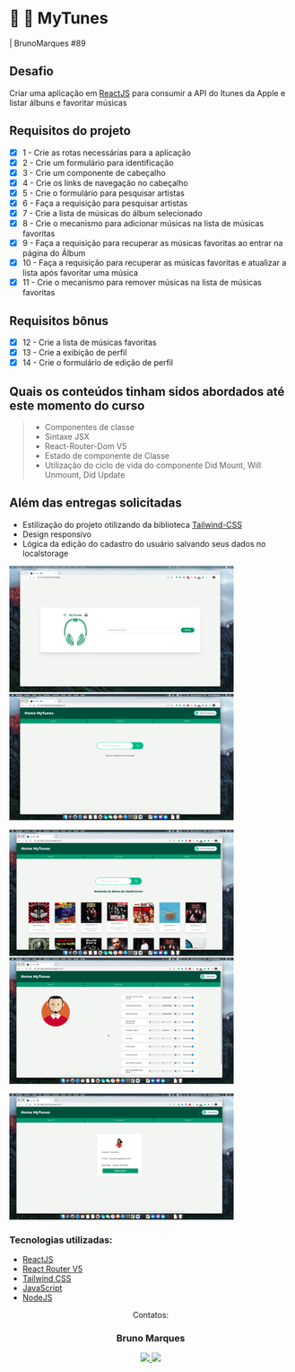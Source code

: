 # :rocket:  :apple:  MyTunes

| BrunoMarques #89

## Desafio

Criar uma aplicação em [ReactJS](https://reactjs.org/) para consumir a API do Itunes da Apple e listar álbuns e favoritar músicas


## Requisitos do projeto

- [x] 1 - Crie as rotas necessárias para a aplicação
- [x] 2 - Crie um formulário para identificação
- [x] 3 - Crie um componente de cabeçalho
- [x] 4 - Crie os links de navegação no cabeçalho
- [x] 5 - Crie o formulário para pesquisar artistas
- [x] 6 - Faça a requisição para pesquisar artistas
- [x] 7 - Crie a lista de músicas do álbum selecionado
- [x] 8 - Crie o mecanismo para adicionar músicas na lista de músicas favoritas
- [x] 9 - Faça a requisição para recuperar as músicas favoritas ao entrar na página do Álbum
- [x] 10 - Faça a requisição para recuperar as músicas favoritas e atualizar a lista após favoritar uma música
- [x] 11 - Crie o mecanismo para remover músicas na lista de músicas favoritas

## Requisitos bônus

- [x]  12 - Crie a lista de músicas favoritas
- [x]  13 - Crie a exibição de perfil
- [x]  14 - Crie o formulário de edição de perfil

## Quais os conteúdos tinham sidos abordados até este momento do curso

> - Componentes de classe
> - Sintaxe JSX
> - React-Router-Dom V5
> - Estado de componente de Classe
> - Utilização do ciclo de vida do componente Did Mount, Will Unmount, Did Update

## Além das entregas solicitadas

- Estilização do projeto otilizando da biblioteca [Tailwind-CSS](https://tailwindcss.com/)
- Design responsivo
- Lógica da edição do cadastro do usuário salvando seus dados no localstorage


<img alt="Imagem da tela de Login" width="400" src="https://raw.githubusercontent.com/blmarquess/MyTunes/bruno-marques-project-trybetunes/images/login.png" />    <img alt="Imagem da tela de pesquisa de Albuns" width="400" src="https://raw.githubusercontent.com/blmarquess/MyTunes/bruno-marques-project-trybetunes/images/search.png" />

<img alt="Imagem da tela de pesquisa mostrando resultados da pesquisa" width="400" src="https://raw.githubusercontent.com/blmarquess/MyTunes/bruno-marques-project-trybetunes/images/search_resultes.png" />    <img alt="Imagem da tela de albuns marcados como favoritos" width="400" src="https://raw.githubusercontent.com/blmarquess/MyTunes/bruno-marques-project-trybetunes/images/favorites.png" />
                                                                             
<img alt="Imagem da tela de usuario" width="400" aling="center" src="https://raw.githubusercontent.com/blmarquess/MyTunes/bruno-marques-project-trybetunes/images/user_profile.png" />

### Tecnologias utilizadas:
- [ReactJS](https://reactjs.org/)
- [React Router V5](https://reactrouter.com/)
- [Tailwind CSS](https://tailwindcss.com/)
- [JavaScript](https://www.javascript.com/)
- [NodeJS](https://nodejs.org/)



<div  align="center">
<p align="center">Contatos: <br></p>

<p align="center" style="max-width: 50%;">
 <h3>Bruno Marques</h3>
  <a href="https://www.linkedin.com/in/00brunomarques/" alt="link para o Linkedin de Bruno Marques" rel="nofollow">
  <img src="https://img.shields.io/badge/LinkedIn-0077B5?style=for-the-badge&logo=linkedin&logoColor=white" style="max-width: 100%;">
  </a>
  <a href="mailto:blmarques.dev@gmail.com" alt="link para o enviar e-mail para Bruno Marques" target="_blank">
  <img src="https://img.shields.io/badge/Gmail-D14836?style=for-the-badge&logo=gmail&logoColor=white" style="max-width: 100%;">
  </a>
</p>
<div>
